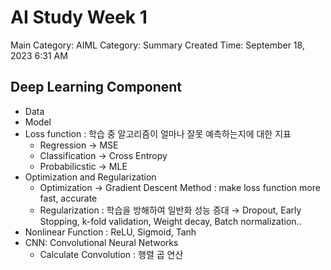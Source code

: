 # AI Study Week 1

Main Category: AIML
Category: Summary
Created Time: September 18, 2023 6:31 AM

## Deep Learning Component

- Data
- Model
- Loss function : 학습 중 알고리즘이 얼마나 잘못 예측하는지에 대한 지표
    - Regression → MSE
    - Classification → Cross Entropy
    - Probabilicstic → MLE
- Optimization and Regularization
    - Optimization → Gradient Descent Method : make loss function more fast, accurate
    - Regularization : 학습을 방해하여 일반화 성능 증대 → Dropout, Early Stopping, k-fold validation, Weight decay, Batch normalization..
- Nonlinear Function : ReLU, Sigmoid, Tanh
- CNN: Convolutional Neural Networks
    - Calculate Convolution : 행렬 곱 연산
